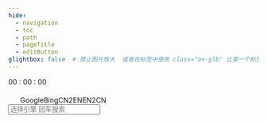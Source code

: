 ```yaml
---
hide:
  - navigation
  - toc
  - path
  - pageTitle
  - editButton
glightbox: false  # 禁止图片放大  或者在标签中使用 class="on-glb" 让某一个标签允许放大(off-glb)
---
```


<style>
  .md-typeset h1,
  .md-content__button {
    font-size: 0px;
    color: rgb(0,0,0,0);
    line-height: 0;
    margin: 0 0 0 0;
  }

  .md-content__inner{
    padding-top: 0em;
  }

  .md-content{
    margin-top:80px;
  }

  /* 默认不修改背景 */
  /* body {
    background-image: url("../images/home/DSC_2943.JPG");
    background-size: cover;              
    background-repeat: no-repeat;
    background-position: center center;  
    background-attachment: fixed;        
    background-color: #000;              
  }

  .md-header,
  .md-footer {
    background: rgba(255, 255, 255, 0);      
    backdrop-filter: blur(1px);               
    -webkit-backdrop-filter: blur(1px);       
    box-shadow: 0 4px 30px rgba(0, 0, 0, 0); 
  }

  .md-footer-meta {
    background: rgba(255, 255, 255, 0.5);
    backdrop-filter: blur(3px);           
    -webkit-backdrop-filter: blur(3px);   
    box-shadow: 0 4px 30px rgba(0, 0, 0, 0);
  }

  .md-tabs , [data-md-color-primary=black] .md-header , [data-md-color-primary=black] .md-tabs{
    background-color: transparent;
  }

  .md-copyright__highlight {
    color: #000;
  }

  .md-social__link svg {
    fill: rgb(0 0 0);
  }

  .md-footer, .md-footer-meta { 
  display: block; 
  } */

  /* 当视口宽度小于1220px时隐藏 */
  @media (max-width: 600px) {
    .md-social{
      padding: 0;
    }
    .md-copyright__highlight{
      /* margin: 0; */
      display: none;
    }
    .md-grid{
      display: flex;
      align-items: center;
      justify-content: center;
      height: 100%;
    }
  }
</style>
<link rel="stylesheet" href="/stylesheets/index.css">

<!--    时间    -->
<div class="time">
<!-- <h2>你现在有多悲伤，就证明你曾经拥有多少爱</h2> -->

  <div class="solar-time" id="solarTime"></div>
  <div class="clock-time">
    <span id="hourTime" class="clock-font">00</span>
    <span class="colon">:</span>
    <span id="minuteTime" class="clock-font">00</span>
    <span class="colon">:</span>
    <span id="secondTime" class="clock-font">00</span>
  </div>
</div>



<!-- 搜索引擎按钮 -->
<div class="search-container" onselectstart="return false">
  <ul class="search-engine-buttons" style="margin-left: 0;display: flex; list-style: none;margin:20px  0 0 0;">
    <li class ="search-englne-text" data-engine="google" style="margin-left: 0px">Google</li>
    <li class ="search-englne-text" data-engine="bing" style="margin-left: 0px">Bing</li>
    <li class ="search-englne-text" data-engine="CN2EN" style="margin-left: 0px">CN2EN</li>
    <li class ="search-englne-text" data-engine="EN2CN" style="margin-left: 0px">EN2CN</li>
  </ul>
</div>

<!-- 搜索输入框 -->
<div class="input-container">
  <input type="text" id="search-input" placeholder="选择引擎 回车搜索" class="gradient-input" />
</div>

<script type="text/javascript" src="./javascripts/index.js"></script>

